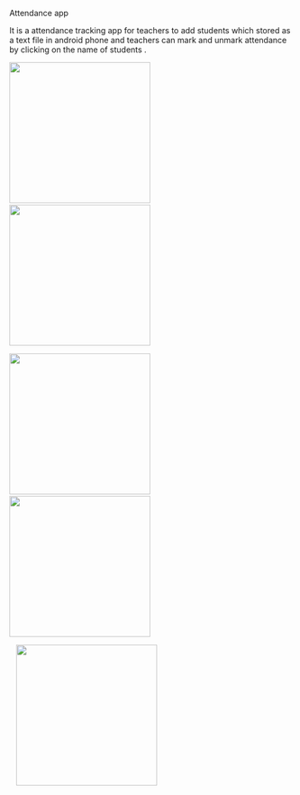 
Attendance app

It is a attendance tracking app for teachers to add students which stored as a text file in android phone and teachers can mark and unmark attendance by clicking on the name of students .


<p>
<a href="url"><img src="https://user-images.githubusercontent.com/22625247/38134506-0c23283a-3446-11e8-9f56-7685a1fca04d.jpg" width="250"></a>&nbsp&nbsp
<a href="url"><img src="https://user-images.githubusercontent.com/22625247/38134507-0d02d8fe-3446-11e8-90d1-278c511b0591.png" width="250"> </a>
</p>

<p>
<a href="url"><img src="https://user-images.githubusercontent.com/22625247/38134507-0d02d8fe-3446-11e8-90d1-278c511b0591.png" width="250"></a>&nbsp&nbsp
<a href="url"><img src="https://user-images.githubusercontent.com/22625247/38134509-0e30d8d4-3446-11e8-8bcd-81f3537a95a5.png" width="250"> </a>
</p>
<p>
  &nbsp&nbsp
<a href="url"><img src="https://user-images.githubusercontent.com/22625247/38134514-10246ffc-3446-11e8-8256-4fdc34738b27.png" width="250"></a> 
</p>


